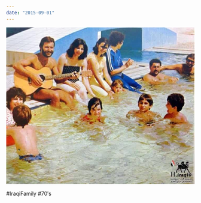 ```yaml
---
date: "2015-09-01"
---
```


![image](/assets/laith/posts/2015/images/tumblr_nu01ua599k1uelmamo1_1280.jpg)

#IraqiFamily #70′s
